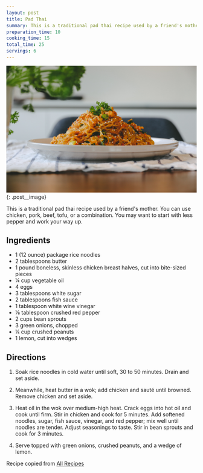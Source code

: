 ```yaml
---
layout: post
title: Pad Thai
summary: This is a traditional pad thai recipe used by a friend's mother
preparation_time: 10
cooking_time: 15
total_time: 25
servings: 6
---
```


![Pad Thai](/assets/images/pad-thai.jpeg){: .post__image}

This is a traditional pad thai recipe used by a friend's mother. You can use chicken, 
pork, beef, tofu, or a combination. You may want to start with less pepper and work 
your way up.

## Ingredients
- 1 (12 ounce) package rice noodles
- 2 tablespoons butter
- 1 pound boneless, skinless chicken breast halves, cut into bite-sized pieces
- ¼ cup vegetable oil
- 4 eggs
- 3 tablespoons white sugar
- 2 tablespoons fish sauce
- 1 tablespoon white wine vinegar
- ⅛ tablespoon crushed red pepper
- 2 cups bean sprouts
- 3 green onions, chopped
- ¼ cup crushed peanuts
- 1 lemon, cut into wedges

## Directions
1. Soak rice noodles in cold water until soft, 30 to 50 minutes. Drain and set aside.

2. Meanwhile, heat butter in a wok; add chicken and sauté until browned. Remove chicken and set aside.

3. Heat oil in the wok over medium-high heat. Crack eggs into hot oil and cook until 
firm. Stir in chicken and cook for 5 minutes. Add softened noodles, sugar, fish sauce, 
vinegar, and red pepper; mix well until noodles are tender. Adjust seasonings to taste. 
Stir in bean sprouts and cook for 3 minutes.

4. Serve topped with green onions, crushed peanuts, and a wedge of lemon.

Recipe copied from [All Recipes](https://www.allrecipes.com/recipe/42968/pad-thai/)

